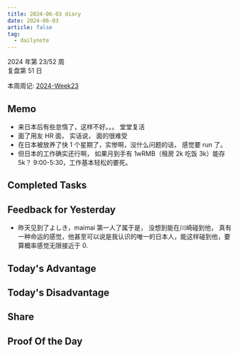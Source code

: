```yaml
---
title: 2024-06-03 diary
date: 2024-06-03
article: false
tag:
  - dailynote
---
```

  
2024 年第 23/52 周  
复盘第 51 日

本周周记: [2024-Week23](2024-Week23)

## Memo
- 来日本后有些怠惰了，这样不好。。。 堂堂复活
- 面了用友 HR 面， 实话说， 面的很难受
- 在日本被放养了快 1 个星期了，实惨啊，没什么问题的话， 感觉要 run 了。
- 但日本的工作确实还行啊， 如果月到手有 1wRMB（租房 2k 吃饭 3k）能存 5k？ 9:00-5:30，工作基本轻松的要死。

## Completed Tasks

## Feedback for Yesterday
- 昨天见到了よしき，maimai 第一人了属于是， 没想到能在川崎碰到他， 真有一种命运的感觉，他甚至可以说是我认识的唯一的日本人，能这样碰到他，要算概率感觉无限接近于 0.

## Today's Advantage

## Today's Disadvantage

## Share

## Proof Of the Day
